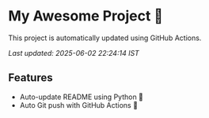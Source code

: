 # My Awesome Project 🚀

This project is automatically updated using GitHub Actions.

_Last updated: 2025-06-02 22:24:14 IST_

## Features
- Auto-update README using Python 🐍
- Auto Git push with GitHub Actions 🤖
